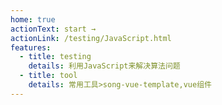 ```yaml
---
home: true
actionText: start →
actionLink: /testing/JavaScript.html
features:
  - title: testing
    details: 利用JavaScript来解决算法问题
  - title: tool
    details: 常用工具>song-vue-template,vue组件
---
```

